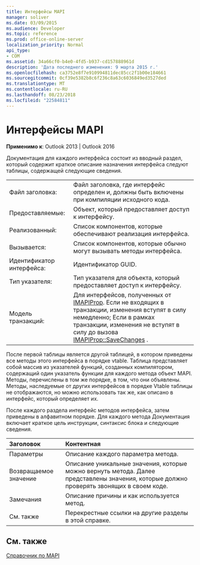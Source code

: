 ```yaml
---
title: Интерфейсы MAPI
manager: soliver
ms.date: 03/09/2015
ms.audience: Developer
ms.topic: reference
ms.prod: office-online-server
localization_priority: Normal
api_type:
- COM
ms.assetid: 34a66cf0-b4e0-4fd5-b937-cd157888961d
description: 'Дата последнего изменения: 9 марта 2015 г.'
ms.openlocfilehash: ca3752e8f7e910994811dec85cc2f1b00e184661
ms.sourcegitcommit: 0cf39e5382b8c6f236c8a63c6036849ed3527ded
ms.translationtype: MT
ms.contentlocale: ru-RU
ms.lasthandoff: 08/23/2018
ms.locfileid: "22584811"
---
```

# <a name="mapi-interfaces"></a>Интерфейсы MAPI

  
  
**Применимо к**: Outlook 2013 | Outlook 2016 
  
Документация для каждого интерфейса состоит из вводный раздел, который содержит краткое описание назначения интерфейса следуют таблицы, содержащей следующие сведения.
  
|||
|:-----|:-----|
|Файл заголовка:  <br/> |Файл заголовка, где интерфейс определен и, должны быть включены при компиляции исходного кода.  <br/> |
|Предоставляемые:  <br/> |Объект, который предоставляет доступ к интерфейсу.  <br/> |
|Реализованный:  <br/> |Список компонентов, которые обеспечивают реализация интерфейса.  <br/> |
|Вызывается:  <br/> |Список компонентов, которые обычно могут вызывать методы интерфейса.  <br/> |
|Идентификатор интерфейса:  <br/> |Идентификатор GUID.  <br/> |
|Тип указателя:  <br/> |Тип указателя для объекта, который предоставляет доступ к интерфейсу.  <br/> |
|Модель транзакций:  <br/> |Для интерфейсов, полученных от [IMAPIProp](imapipropiunknown.md). Если не входящих в транзакции, изменения вступят в силу немедленно; Если в рамках транзакции, изменения не вступят в силу до вызова [IMAPIProp::SaveChanges](imapiprop-savechanges.md) .  <br/> |
   
После первой таблицы является другой таблицей, в котором приведены все методы этого интерфейса в порядке vtable. Таблица представляет собой массив из указателей функций, созданных компилятором, содержащий один указатель функции для каждого метода объект MAPI. Методы, перечислены в том же порядке, в том, что они объявлены. Методы, наследуемые от других интерфейсов в порядке Vtable таблицы не отображаются, но можно использовать так же, как описано в интерфейс, который определяет их.
  
После каждого раздела интерфейс методов интерфейса, затем приведены в алфавитном порядке. Для каждого метода Документация включает краткое цель инструкции, синтаксис блока и следующие сведения.
  
|**Заголовок**|**Контентная**|
|:-----|:-----|
|Параметры  <br/> |Описание каждого параметра метода.  <br/> |
|Возвращаемое значение  <br/> |Описание уникальные значения, которые можно вернуть метода. Далее представлены значения, которые должно проверять звонящих в своем коде.  <br/> |
|Замечания  <br/> |Описание причины и как используется метод.  <br/> |
|См. также  <br/> |Перекрестные ссылки на другие разделы в этой справке.  <br/> |
   
## <a name="see-also"></a>См. также



[Справочник по MAPI](mapi-reference.md)

